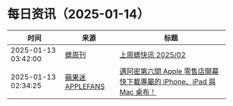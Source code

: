 ﻿# 每日资讯（2025-01-14）

|时间|来源|标题|
|---|---|---|
|2025-01-13 03:42:00|[蠎周刊](https://weekly.pychina.org/feeds/all.atom.xml)|[上周蠎快讯 2025/02](https://weekly.pychina.org/pyrecap/pyrw-2502.html)|
|2025-01-13 02:34:25|[蘋果迷 APPLEFANS](https://applefans.today/feed/)|[邁阿密第六間 Apple 零售店開幕 快下載專屬的 iPhone、iPad 與 Mac 桌布！](https://applefans.today/2025-01-13-apple-miami-worldcenter/)|
